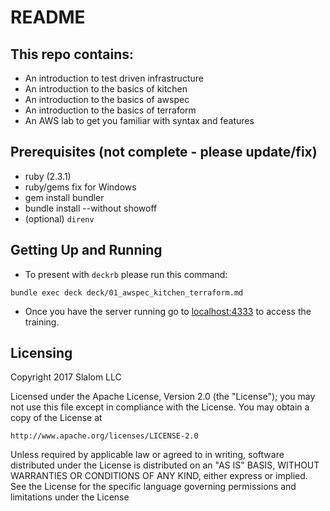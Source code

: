 # README #

## This repo contains:
- An introduction to test driven infrastructure
- An introduction to the basics of kitchen
- An introduction to the basics of awspec
- An introduction to the basics of terraform
- An AWS lab to get you familiar with syntax and features

## Prerequisites (not complete - please update/fix)
- ruby (2.3.1)
- ruby/gems fix for Windows
- gem install bundler
- bundle install --without showoff
- (optional) `direnv`

## Getting Up and Running
- To present with `deckrb` please run this command:

```
bundle exec deck deck/01_awspec_kitchen_terraform.md
```

- Once you have the server running go to [localhost:4333](http://localhost:4333) to access the training.

Licensing
---------
Copyright 2017 Slalom LLC

Licensed under the Apache License, Version 2.0 (the "License");
you may not use this file except in compliance with the License.
You may obtain a copy of the License at

    http://www.apache.org/licenses/LICENSE-2.0

Unless required by applicable law or agreed to in writing, software
distributed under the License is distributed on an "AS IS" BASIS,
WITHOUT WARRANTIES OR CONDITIONS OF ANY KIND, either express or implied.
See the License for the specific language governing permissions and
limitations under the License
